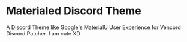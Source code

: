 # Materialed Discord Theme
A Discord Theme like Google's MaterialU User Experience for Vencord Discord Patcher.
I am cute XD
